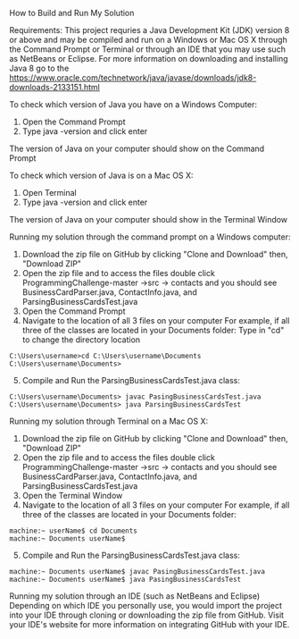 How to Build and Run My Solution

Requirements:
This project requries a Java Development Kit (JDK) version 8 or above and may be compiled and run on a Windows or Mac OS X through the
Command Prompt or Terminal or through an IDE that you may use such as NetBeans or Eclipse.
For more information on downloading and installing Java 8 go to the https://www.oracle.com/technetwork/java/javase/downloads/jdk8-downloads-2133151.html

To check which version of Java you have on a Windows Computer:
1. Open the Command Prompt
2. Type java -version and click enter


The version of Java on your computer should show on the Command Prompt

To check which version of Java is on a Mac OS X:
1. Open Terminal
2. Type java -version and click enter


The version of Java on your computer should show in the Terminal Window

Running my solution through the command prompt on a Windows computer:
1. Download the zip file on GitHub by clicking "Clone and Download" then, "Download ZIP"
2. Open the zip file and to access the files double click ProgrammingChallenge-master ->src
-> contacts and you should see BusinessCardParser.java, ContactInfo.java, and ParsingBusinessCardsTest.java
3. Open the Command Prompt
4. Navigate to the location of all 3 files on your computer 
For example, if all three of the classes are located in your Documents folder:
Type in "cd" to change the directory location
```
C:\Users\username>cd C:\Users\username\Documents
C:\Users\username\Documents>
```
5. Compile and Run the ParsingBusinessCardsTest.java class:
```
C:\Users\username\Documents> javac PasingBusinessCardsTest.java
C:\Users\username\Documents> java ParsingBusinessCardsTest
```
Running my solution through Terminal on a Mac OS X:
1. Download the zip file on GitHub by clicking "Clone and Download" then, "Download ZIP"
2. Open the zip file and to access the files double click ProgrammingChallenge-master ->src
-> contacts and you should see BusinessCardParser.java, ContactInfo.java, and ParsingBusinessCardsTest.java
3. Open the Terminal Window
4. Navigate to the location of all 3 files on your computer 
For example, if all three of the classes are located in your Documents folder:
```
machine:~ userName$ cd Documents
machine:~ Documents userName$
```
5. Compile and Run the ParsingBusinessCardsTest.java class: 
```
machine:~ Documents userName$ javac PasingBusinessCardsTest.java
machine:~ Documents userName$ java PasingBusinessCardsTest
```
Running my solution through an IDE (such as NetBeans and Eclipse)
Depending on which IDE you personally use, you would import the project into your IDE through cloning or downloading the zip file from GitHub.  Visit your IDE's website for more information on integrating GitHub with your IDE.

